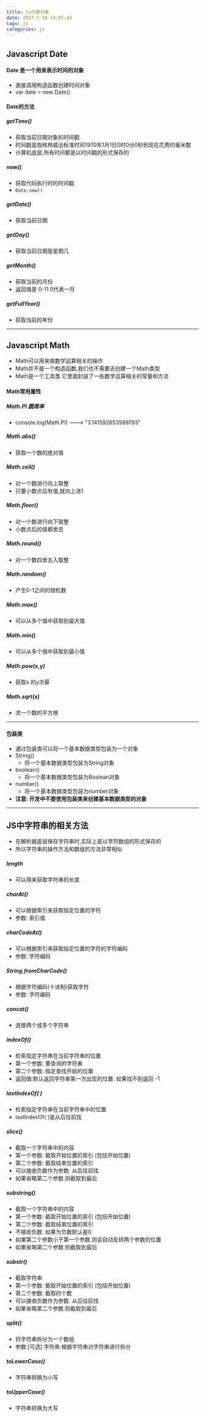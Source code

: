 ```yaml
---
title: js内置对象
date: 2017-1-10 14:07:43
tags: js
categories: js
---
```


## Javascript Date
#### Date 是一个用来表示时间的对象
- 直接调用构造函数创建时间对象
- var date = new Date()

#### Date的方法
##### getTime() 
- 获取当前日期对象的时间戳
- 时间戳是指格林威治标准时间1970年1月1日0时0分0秒到现在花费的毫米数
- 计算机底层,所有时间都是以时间戳的形式保存的

##### now() 
- 获取代码执行时的时间戳
- ````Date.now()````

##### getDate()
- 获取当前日期
##### getDay()
- 获取当前日期是星期几
##### getMonth()
- 获取当前的月份
- 返回值是 0-11 0代表一月
##### getFullYear()
- 获取当前的年份

----------

## Javascript Math
- Math可以用来做数学运算相关的操作
- Math并不是一个构造函数,我们也不需要去创建一个Math类型
- Math是一个工具类.它里面封装了一些数学运算相关的常量和方法

#### Math常用属性
##### Math.PI 圆周率
- console.log(Math.PI)  ---> "3.141592653589793"
##### Math.abs()
- 获取一个数的绝对值
##### Math.ceil()
- 对一个数进行向上取整
- 只要小数点后有值,就向上进1
##### Math.floor()
- 对一个数进行向下取整
- 小数点后的值都舍去
##### Math.round()
- 对一个数四舍五入取整
##### Math.random()
- 产生0-1之间的随机数
##### Math.max() 
- 可以从多个值中获取到最大值
##### Math.min() 
- 可以从多个值中获取到最小值
##### Math.pow(x,y)  
- 获取x 的y次幂
##### Math.sqrt(x)  
- 求一个数的平方根


----------

#### 包装类
- 通过包装类可以将一个基本数据类型包装为一个对象
- String()
  - 将一个基本数据类型包装为String对象
- boolean()
  - 将一个基本数据类型包装为Boolean对象
- number()
  - 将一个基本数据类型包装为number对象
- **注意: 开发中不要使用包装类来创建基本数据类型的对象**


----------

## JS中字符串的相关方法
- 在解析器底层保存字符串时,实际上是以字符数组的形式保存的
- 所以字符串的操作方法和数组的方法非常相似
##### length
- 可以用来获取字符串的长度
##### charAt()
- 可以根据索引来获取指定位置的字符
- 参数: 索引值
##### charCodeAt() 
- 可以根据索引来获取指定位置的字符的字符编码
- 参数: 字符编码
##### String.fromCharCode() 
- 根据字符编码(十进制)获取字符
- 参数: 字符编码
##### concat() 
- 连接两个或多个字符串
##### indexOf()
- 检索指定字符串在当前字符串的位置
- 第一个参数: 要查询的字符串
- 第二个参数: 指定查找开始的位置
- 返回值:默认返回字符串第一次出现的位置. 如果找不到返回 -1
##### lastIndexOf( )
- 检索指定字符串在当前字符串中的位置
- lastIndexOf( )是从后往前找
##### slice()
- 截取一个字符串中的内容
- 第一个参数: 截取开始位置的索引 (包括开始位置)
- 第二个参数: 截取结束位置的索引
- 可以接收负数作为参数. 从后往前找
- 如果省略第二个参数.则截取到最后
##### substring()
- 截取一个字符串中的内容
- 第一个参数: 截取开始位置的索引 (包括开始位置)
- 第二个参数: 截取结束位置的索引
- 不接收负数. 如果为负数默认是0
- 如果第二个参数小于第一个参数.则会自动反转两个参数的位置
- 如果省略第二个参数.则截取到最后
##### substr()
- 截取字符串
- 第一个参数: 截取开始位置的索引 (包括开始位置)
- 第二个参数: 截取的个数
- 可以接收负数作为参数. 从后往前找
- 如果省略第二个参数.则截取到最后
##### split()
- 将字符串拆分为一个数组
- 参数:[可选] 字符串.根据字符串对字符串进行拆分
##### toLowerCase()
- 字符串转换为小写
##### toUpperCase()
- 字符串转换为大写